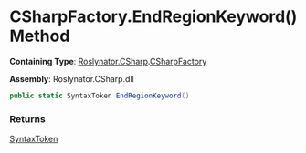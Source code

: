 # CSharpFactory\.EndRegionKeyword\(\) Method

**Containing Type**: [Roslynator.CSharp](../../README.md)\.[CSharpFactory](../README.md)

**Assembly**: Roslynator\.CSharp\.dll

```csharp
public static SyntaxToken EndRegionKeyword()
```

### Returns

[SyntaxToken](https://docs.microsoft.com/en-us/dotnet/api/microsoft.codeanalysis.syntaxtoken)


